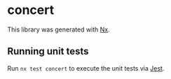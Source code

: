 # concert

This library was generated with [Nx](https://nx.dev).

## Running unit tests

Run `nx test concert` to execute the unit tests via [Jest](https://jestjs.io).

